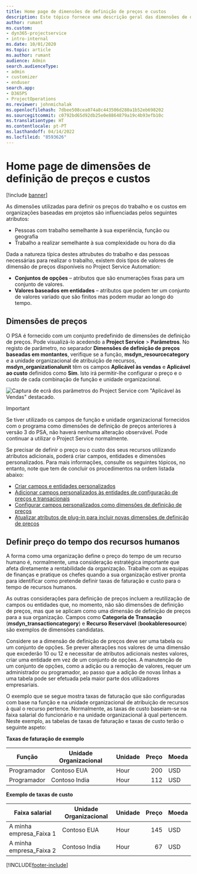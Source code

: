 ```yaml
---
title: Home page de dimensões de definição de preços e custos
description: Este tópico fornece uma descrição geral das dimensões de definição de preços.
author: rumant
ms.custom:
- dyn365-projectservice
- intro-internal
ms.date: 10/01/2020
ms.topic: article
ms.author: rumant
audience: Admin
search.audienceType:
- admin
- customizer
- enduser
search.app:
- D365PS
- ProjectOperations
ms.reviewer: johnmichalak
ms.openlocfilehash: 7dbee508cea074a8c443506d280a1b52eb698202
ms.sourcegitcommit: c0792bd65d92db25e0e8864879a19c4b93efb10c
ms.translationtype: HT
ms.contentlocale: pt-PT
ms.lasthandoff: 04/14/2022
ms.locfileid: "8593626"
---
```

# <a name="pricing-and-costing-dimensions-home-page"></a>Home page de dimensões de definição de preços e custos

[!include [banner](../includes/psa-now-project-operations.md)]

As dimensões utilizadas para definir os preços do trabalho e os custos em organizações baseadas em projetos são influenciadas pelos seguintes atributos:

- Pessoas com trabalho semelhante à sua experiência, função ou geografia
- Trabalho a realizar semelhante à sua complexidade ou hora do dia

Dada a natureza típica destes attrubutes do trabalho e das pessoas necessárias para realizar o trabalho, existem dois tipos de valores de dimensão de preços disponíveis no Project Service Automation: 

- **Conjuntos de opções** – atributos que são enumerações fixas para um conjunto de valores.
- **Valores baseados em entidades** – atributos que podem ter um conjunto de valores variado que são finitos mas podem mudar ao longo do tempo.

## <a name="pricing-dimensions"></a>Dimensões de preços

O PSA é fornecido com um conjunto predefinido de dimensões de definição de preços. Pode visualizá-lo acedendo a **Project Service** > **Parâmetros**. No registo de parâmetro, no separador **Dimensões de definição de preços baseadas em montantes**, verifique se a função, **msdyn_resourcecategory** e a unidade organizacional de atribuição de recursos, **msdyn_organizationalunit** têm os campos **Aplicável às vendas** e **Aplicável ao custo** definidos como **Sim**. Isto irá permitir-lhe configurar o preço e o custo de cada combinação de função e unidade organizacional.

![Captura de ecrã dos parâmetros do Project Service com "Aplicável às Vendas" destacado.](media/PS-OOB-parameters.png)

> [!IMPORTANT]
> Se tiver utilizado os campos de função e unidade organizacional fornecidos com o programa como dimensões de definição de preços anteriores à versão 3 do PSA, não haverá nenhuma alteração observável. Pode continuar a utilizar o Project Service normalmente. 

Se precisar de definir o preço ou o custo dos seus recursos utilizando atributos adicionais, poderá criar campos, entidades e dimensões personalizados. Para mais informações, consulte os seguintes tópicos, no entanto, note que tem de concluir os procedimentos na ordem listada abaixo:

- [Criar campos e entidades personalizados](create-custom-fields-entities.md)
- [Adicionar campos personalizados às entidades de configuração de preços e transacionais](field-references.md)
- [Configurar campos personalizados como dimensões de definição de preços](set-up-pricing-dimensions.md)
- [Atualizar atributos de plug-in para incluir novas dimensões de definição de preços](update-plug-in-attributes.md)

## <a name="pricing-human-resource-time"></a>Definir preço do tempo dos recursos humanos
A forma como uma organização define o preço do tempo de um recurso humano é, normalmente, uma consideração estratégica importante que afeta diretamente a rentabilidade da organização. Trabalhe com as equipas de finanças e pratique os chefes quando a sua organização estiver pronta para identificar como pretende definir taxas de faturação e custo para o tempo de recursos humanos.

As outras considerações para definição de preços incluem a reutilização de campos ou entidades que, no momento, não são dimensões de definição de preços, mas que se aplicam como uma dimensão de definição de preços para a sua organização. Campos como **Categoria de Transação** (**msdyn_transactioncategory**) e **Recurso Reservável** (**bookableresource**) são exemplos de dimensões candidatas. 

Considere se a dimensão de definição de preços deve ser uma tabela ou um conjunto de opções. Se prever alterações nos valores de uma dimensão que excederão 10 ou 12 e necessitar de atributos adicionais nestes valores, criar uma entidade em vez de um conjunto de opções. A manutenção de um conjunto de opções, como a adição ou a remoção de valores, requer um administrador ou programador, ao passo que a adição de novas linhas a uma tabela pode ser efetuada pela maior parte dos utilizadores empresariais.

O exemplo que se segue mostra taxas de faturação que são configuradas com base na função e na unidade organizacional de atribuição de recursos à qual o recurso pertence. Normalmente, as taxas de custo baseiam-se na faixa salarial do funcionário e na unidade organizacional à qual pertencem. Neste exemplo, as tabelas de taxas de faturação e taxas de custo terão o seguinte aspeto:

**Taxas de faturação de exemplo**

| Função        | Unidade Organizacional    |Unidade      |Preço      |Moeda  |
| ------------|-------------|----------|----------:|----------|
| Programador   | Contoso EUA  |Hour | 200|USD     |
| Programador   | Contoso India |Hour|   112|USD     |


**Exemplo de taxas de custo**

| Faixa salarial     | Unidade Organizacional    |Unidade      |Preço      |Moeda  |
| ----------------|-------------|----------|----------:|----------|
| A minha empresa_Faixa 1 | Contoso EUA  |Hour | 145|USD     |
| A minha empresa_Faixa 2 | Contoso India |Hour|   67|USD     |


[!INCLUDE[footer-include](../includes/footer-banner.md)]
